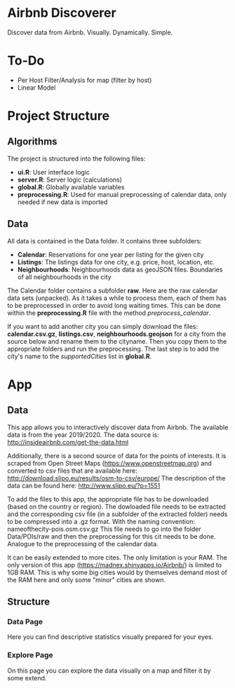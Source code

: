 # Airbnb Discoverer

Discover data from Airbnb. Visually. Dynamically. Simple.

# To-Do
* Per Host Filter/Analysis for map (filter by host)
* Linear Model

# Project Structure
## Algorithms

The project is structured into the following files:

* **ui.R**: User interface logic
* **server.R**: Server logic (calculations)
* **global.R**: Globally available variables
* **preprocessing.R**: Used for manual preprocessing of calendar data, only needed if new data is imported

## Data

All data is contained in the Data folder. It contains three subfolders:

* **Calendar**: Reservations for one year per listing for the given city
* **Listings**: The listings data for one city, e.g. price, host, location, etc.
* **Neighbourhoods**: Neighbourhoods data as geoJSON files. Boundaries of all neighbourhoods in the city

The Calendar folder contains a subfolder **raw**. Here are the raw calendar data sets (unpacked). As it takes a while to process them, each of them has to be preprocessed in order to avoid long waiting times. This can be done within the **preprocessing.R** file with the method *preprocess_calendar*.

If you want to add another city you can simply download the files: **calendar.csv.gz**, **listings.csv**, **neighbourhoods.geojson** for a city from the source below and rename them to the cityname. Then you copy them to the appropriate folders and run the preprocessing. The last step is to add the city's name to the *supportedCities* list in **global.R**.

# App

## Data
This app allows you to interactively discover data from Airbnb. The available data is from the year 2019/2020. The data source is: http://insideairbnb.com/get-the-data.html

Additionally, there is a second source of data for the points of interests. It is scraped from Open Street Maps (https://www.openstreetmap.org) and converted to csv files that are available here: http://download.slipo.eu/results/osm-to-csv/europe/
The description of the data can be found here: http://www.slipo.eu/?p=1551

To add the files to this app, the appropriate file has to be downloaded (based on the country or region). The dowloaded file needs to be extracted and the corresponding csv file (in a subfolder of the extracted folder) needs to be compressed into a .gz format. With the naming convention: nameofthecity-pois.osm.csv.gz
This file needs to go into the folder Data/POIs/raw and then the preprocessing for this cit needs to be done. Analogue to the preprocessing of the calendar data.

It can be easily extended to more cites. The only limitation is your RAM. The only version of this app (https://madnex.shinyapps.io/Airbnb/) is limited to 1GB RAM. This is why some big cities would by themselves demand most of  the RAM here and only some "minor" cities are shown. 

## Structure
### Data Page
Here you can find descriptive statistics visually prepared for your eyes.

### Explore Page
On this page you can explore the data visually on a map and filter it by some extend.